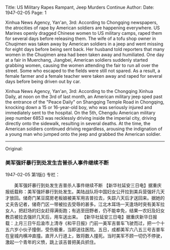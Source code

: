 Title: US Military Rapes Rampant, Jeep Murders Continue
Author:
Date: 1947-02-05
Page: 1

Xinhua News Agency, Yan'an, 3rd: According to Chongqing newspapers, the atrocities of rape by American soldiers are happening everywhere. US Marines openly dragged Chinese women to US military camps, raped them for several days before releasing them. The wife of a tofu shop owner in Chuqimen was taken away by American soldiers in a jeep and went missing for eight days before being sent back. Her husband told reporters that many women in the Chuqimen area had been taken away and humiliated. One day at a fair in Muerchang, Jiangbei, American soldiers suddenly started grabbing women, causing the women attending the fair to run all over the street. Some who escaped to the fields were still not spared. As a result, a female farmer and a female teacher were taken away and raped for several days before being driven out by car.

Xinhua News Agency, Yan'an, 3rd: According to the Chongqing Xinhua Daily, at noon on the 3rd of last month, an American military jeep sped past the entrance of the "Peace Daily" on Shangqing Temple Road in Chongqing, knocking down a 15 or 16-year-old boy, who was seriously injured and immediately sent to the hospital. On the 5th, Chengdu American military jeep number 6853 was recklessly driving inside the imperial city, driving directly onto the sidewalk, resulting in several deaths. At the time, the American soldiers continued driving regardless, arousing the indignation of a young man who jumped onto the jeep and grabbed the American soldier.



<hr /> 

Original: 


### 美军强奸暴行到处发生吉普杀人事件继续不断

1947-02-05
第1版()
专栏：

　　美军强奸暴行到处发生吉普杀人事件继续不断
    【新华社延安三日电】据重庆报纸载称：美军强奸暴行到处发生。美陆战队将中国妇女公开拉到美兵营强奸几天才放回。储奇门某豆腐房老板娘被美军用吉普拉去，失踪八天后才送回来。据她的丈夫告记者，储奇门区一带被拉去受辱的甚多。江北木耳场一天逢场时突有美军拉女人，把赶场的妇女赶得满街跑；有逃至田野者，仍不能幸免，结果一农妇及妇女教员被拉去强奸几天后，用车送出来。
    【新华社延安三日电】据重庆新华日报载：上月三日午后渝市上清寺《和平日报》门前一美军吉普车飞驶而过，把一个十五六岁小伙子撞倒，受伤极重，当即送往医院。五日，成都美军六八五三号吉普车在皇城内横冲直撞。直开人行道上，致将数人撞死。当时美军不顾一切仍不停驶，激起一个青年的义愤，跳上该吉普把美兵抓住。
